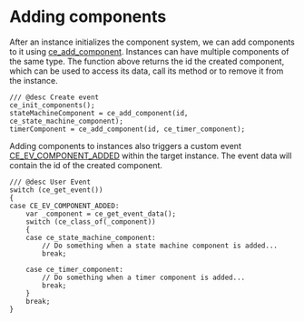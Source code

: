 # Adding components
After an instance initializes the component system, we can add components to it using [ce_add_component](./ce_add_component.html). Instances can have multiple components of the same type. The function above returns the id the created component, which can be used to access its data, call its method or to remove it from the instance.

```gml
/// @desc Create event
ce_init_components();
stateMachineComponent = ce_add_component(id, ce_state_machine_component);
timerComponent = ce_add_component(id, ce_timer_component);
```

Adding components to instances also triggers a custom event
[CE_EV_COMPONENT_ADDED](./CE_EV_COMPONENT_ADDED.html) within the target instance. The event data will contain the id of the created component.

```gml
/// @desc User Event
switch (ce_get_event())
{
case CE_EV_COMPONENT_ADDED:
    var _component = ce_get_event_data();
    switch (ce_class_of(_component))
    {
    case ce_state_machine_component:
        // Do something when a state machine component is added...
        break;

    case ce_timer_component:
        // Do something when a timer component is added...
        break;
    }
    break;
}
```